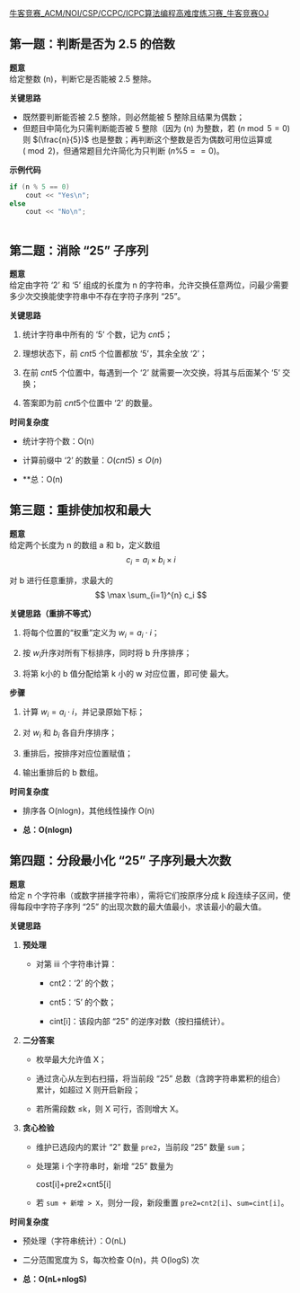 [牛客竞赛_ACM/NOI/CSP/CCPC/ICPC算法编程高难度练习赛_牛客竞赛OJ](https://ac.nowcoder.com/acm/contest/107500#rank/%22onlyMyFollow%22%3Atrue)

## 第一题：判断是否为 2.5 的倍数

**题意**  
给定整数 \(n\)，判断它是否能被 2.5 整除。

**关键思路**  
- 既然要判断能否被 2.5 整除，则必然能被 5 整除且结果为偶数；  
- 但题目中简化为只需判断能否被 5 整除（因为 \(n\) 为整数，若 \($n \bmod 5=0$\) 则 $(\frac{n}{5})$ 也是整数；再判断这个整数是否为偶数可用位运算或 \($\bmod2$\)，但通常题目允许简化为只判断 $(n\%5==0)$。

**示例代码**  
```cpp
if (n % 5 == 0)
    cout << "Yes\n";
else
    cout << "No\n";
   
```
## 第二题：消除 “25” 子序列

**题意**  
给定由字符 ‘2’ 和 ‘5’ 组成的长度为 n 的字符串，允许交换任意两位，问最少需要多少次交换能使字符串中不存在字符子序列 “25”。

**关键思路**

1. 统计字符串中所有的 ‘5’ 个数，记为 $cnt5$；
    
2. 理想状态下，前 $cnt5$ 个位置都放 ‘5’，其余全放 ‘2’；
    
3. 在前 $cnt5$ 个位置中，每遇到一个 ‘2’ 就需要一次交换，将其与后面某个 ‘5’ 交换；
    
4. 答案即为前 $cnt5$个位置中 ‘2’ 的数量。
    

**时间复杂度**

- 统计字符个数：O(n)
    
- 计算前缀中 ‘2’ 的数量：$O(cnt5)≤O(n)$
    
- **总：O(n)

## 第三题：重排使加权和最大

**题意**  
给定两个长度为 n 的数组 a 和 b，定义数组
$$ c_i = a_i \times b_i \times i $$

对 b 进行任意重排，求最大的 $$ \max \sum_{i=1}^{n} c_i $$

**关键思路（重排不等式）**

1. 将每个位置的“权重”定义为 $w_i=a_i \cdot i$；
    
2. 按 $w_i$​ 升序对所有下标排序，同时将 b 升序排序；
    
3. 将第 k小的 b 值分配给第 k 小的 w 对应位置，即可使 ​ 最大。
    

**步骤**

1. 计算 $w_i = a_i \cdot i$，并记录原始下标；
    
2. 对 ${w_i}$ 和 ${b_i}$ 各自升序排序；
    
3. 重排后，按排序对应位置赋值；
    
4. 输出重排后的 b 数组。
    

**时间复杂度**

- 排序各 O(nlog⁡n)，其他线性操作 O(n)
    
- **总：O(nlog⁡n)**

## 第四题：分段最小化 “25” 子序列最大次数

**题意**  
给定 n 个字符串（或数字拼接字符串），需将它们按原序分成 k 段连续子区间，使得每段中字符子序列 “25” 的出现次数的最大值最小，求该最小的最大值。

**关键思路**

1. **预处理**
    
    - 对第 iii 个字符串计算：
        
        - cnt2：‘2’ 的个数；
            
        - cnt5：‘5’ 的个数；
            
        - cint[i]：该段内部 “25” 的逆序对数（按扫描统计）。
            
2. **二分答案**
    
    - 枚举最大允许值 X；
        
    - 通过贪心从左到右扫描，将当前段 “25” 总数（含跨字符串累积的组合）累计，如超过 X 则开启新段；
        
    - 若所需段数 ≤k，则 X 可行，否则增大 X。
        
3. **贪心检验**
    
    - 维护已选段内的累计 “2” 数量 `pre2`，当前段 “25” 数量 `sum`；
        
    - 处理第 i 个字符串时，新增 “25” 数量为
        
	     cost[i]+pre2×cnt5[i] 
        
    - 若 `sum + 新增 > X`，则分一段，新段重置 `pre2=cnt2[i]`、`sum=cint[i]`。

**时间复杂度**

- 预处理（字符串统计）：O(nL)
    
- 二分范围宽度为 S，每次检查 O(n)，共 O(log⁡S) 次
    
- **总：O(nL+nlog⁡S)**
